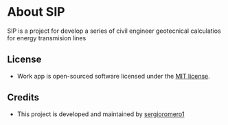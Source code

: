 # About SIP

SIP is a project for develop a series of civil engineer geotecnical calculatios for energy transmision lines 

## License

* Work app is open-sourced software licensed under the [MIT license](https://opensource.org/licenses/MIT).

## Credits

* This project is developed and maintained by [sergioromero1](https://github.com/sergioromero1)